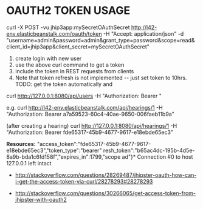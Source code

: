 OAUTH2 TOKEN USAGE
==================

curl -X POST -vu jhip3app:mySecretOAuthSecret http://l42-env.elasticbeanstalk.com/oauth/token -H "Accept: application/json" -d "username=admin&password=admin&grant_type=password&scope=read&client_id=jhip3app&client_secret=mySecretOAuthSecret"

1. create login with new user
2. use the above curl command to get a token
3. include the token in REST requests from clients
4. Note that token refresh is not implemented -- just set token to 10hrs. 
TODO: get the token automatically and 


curl http://127.0.0.1:8080/api/users -H "Authorization: Bearer <replace with token from response>"

e.g. 
curl http://l42-env.elasticbeanstalk.com/api/hearings/1 -H "Authorization: Bearer a7a59523-60c4-40ae-9650-006faeb11b9a"

(after creating a hearing)
curl http://127.0.0.1:8080/api/hearings/1 -H "Authorization: Bearer fde65317-45b9-4677-9617-e18ebde65ec3"

**Resources:**
"access_token":"fde65317-45b9-4677-9617-e18ebde65ec3","token_type":"bearer"
resh_token":"b65ac4dc-195b-4d5e-8a9b-bda1c6fd158f","expires_in":1799,"scope
ad"}* Connection #0 to host 127.0.0.1 left intact

* http://stackoverflow.com/questions/28269487/jhipster-oauth-how-can-i-get-the-access-token-via-curl/28278293#28278293

* http://stackoverflow.com/questions/30266065/get-access-token-from-jhipster-with-oauth2